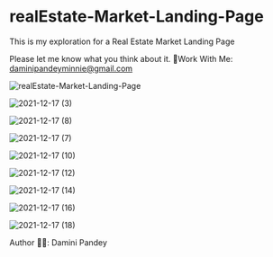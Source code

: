 # realEstate-Market-Landing-Page
This is my exploration for a Real Estate Market Landing Page

Please let me know what you think about it.
📧Work With Me: daminipandeyminnie@gmail.com

![realEstate-Market-Landing-Page](https://user-images.githubusercontent.com/61384878/146425018-0dc94025-fabf-4368-ae78-495e9ad356b3.png)





![2021-12-17 (3)](https://user-images.githubusercontent.com/61384878/146484401-dd3b0e4e-6b03-4302-9af9-197c6f7ddb2e.png)

![2021-12-17 (8)](https://user-images.githubusercontent.com/61384878/146484475-12a1ad68-fec4-4a2b-b1dd-f29737d6dd22.png)

![2021-12-17 (7)](https://user-images.githubusercontent.com/61384878/146484526-b78aa81b-8c3f-49f9-9cc6-3f91e340e986.png)

![2021-12-17 (10)](https://user-images.githubusercontent.com/61384878/146484579-4fa5d961-2a48-4139-ba8e-1bfdf285408b.png)

![2021-12-17 (12)](https://user-images.githubusercontent.com/61384878/146484592-4c0eef1a-2446-437d-a86d-9483566e9c6f.png)

![2021-12-17 (14)](https://user-images.githubusercontent.com/61384878/146484626-b19420bf-7db2-439f-aa65-33d9508c1a52.png)

![2021-12-17 (16)](https://user-images.githubusercontent.com/61384878/146484634-89cb6313-b0d2-4f42-b4fd-7b3b329ce904.png)

![2021-12-17 (18)](https://user-images.githubusercontent.com/61384878/146484643-a2076d3a-a367-46fa-aff7-414e97fefb2e.png)



Author ✍🏽: Damini Pandey


